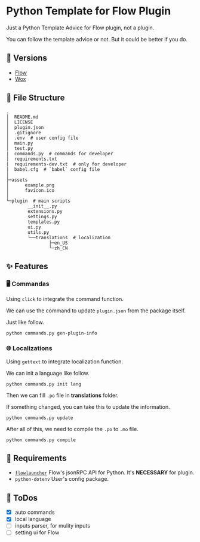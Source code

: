 # Python Template for Flow Plugin

Just a Python Template Advice for Flow plugin, not a plugin.

You can follow the template advice or not. But it could be better if you do.

## :bookmark: Versions

- [Flow](https://github.com/Flow-Launcher/Flow.Launcher.Plugin.PythonTemplate/tree/master)
- [Wox](https://github.com/Flow-Launcher/Flow.Launcher.Plugin.PythonTemplate/tree/wox)

## :file_folder: File Structure

``` 
.
│  README.md
│  LICENSE
│  plugin.json
│  .gitignore
│  .env  # user config file
│  main.py
│  test.py
|  commands.py  # commands for developer
│  requirements.txt
|  requirements-dev.txt  # only for developer
|  babel.cfg  # `babel` config file
│
├─assets
│      example.png
│      favicon.ico
│
└─plugin  # main scripts
        __init__.py
        extensions.py
        settings.py
        templates.py
        ui.py
        utils.py
        └──translations  # localization
                ├─en_US
                └─zh_CN
```

## :sparkles: Features

### :desktop_computer: Commandas

Using `click` to integrate the command function.

We can use the command to update `plugin.json` from the package itself.

Just like follow.

``` 
python commands.py gen-plugin-info
```

### :globe_with_meridians: Localizations

Using `gettext` to integrate localization function.

We can init a language like follow.

``` 
python commands.py init lang
```

Then we can fill `.po` file in **translations** folder.

If something changed, you can take this to update the information.

``` 
python commands.py update
```

After all of this, we need to compile the `.po` to `.mo` file.

``` 
python commands.py compile
```

## :pushpin: Requirements

- [`flowlauncher`](https://github.com/Flow-Launcher/Flow.Launcher.JsonRPC.Python) Flow's jsonRPC API for Python. It's **NECESSARY** for plugin.
- `python-dotenv` User's config package.

## :runner: ToDos

* [x] auto commands
* [x] local language
* [ ] inputs parser, for mulity inputs
* [ ] setting ui for Flow
